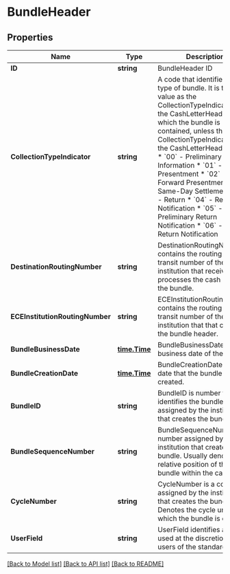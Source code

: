 # BundleHeader

## Properties

Name | Type | Description | Notes
------------ | ------------- | ------------- | -------------
**ID** | **string** | BundleHeader ID | [optional] 
**CollectionTypeIndicator** | **string** | A code that identifies the type of bundle. It is the same value as the CollectionTypeIndicator in the CashLetterHeader within which the bundle is contained, unless the CollectionTypeIndicator in the CashLetterHeader is 99.  * &#x60;00&#x60; - Preliminary Forward Information * &#x60;01&#x60; - Forward Presentment * &#x60;02&#x60; - Forward Presentment - Same-Day Settlement * &#x60;03&#x60; - Return * &#x60;04&#x60; - Return Notification * &#x60;05&#x60; - Preliminary Return Notification * &#x60;06&#x60; - Final Return Notification  | [optional] 
**DestinationRoutingNumber** | **string** | DestinationRoutingNumber contains the routing and transit number of the institution that receives and processes the cash letter or the bundle. | [optional] 
**ECEInstitutionRoutingNumber** | **string** | ECEInstitutionRoutingNumber contains the routing and transit number of the institution that that creates the bundle header. | [optional] 
**BundleBusinessDate** | [**time.Time**](time.Time.md) | BundleBusinessDate is the business date of the bundle. | [optional] 
**BundleCreationDate** | [**time.Time**](time.Time.md) | BundleCreationDate is the date that the bundle is created. | [optional] 
**BundleID** | **string** | BundleID is number that identifies the bundle, assigned by the institution that creates the bundle. | [optional] 
**BundleSequenceNumber** | **string** | BundleSequenceNumber is a number assigned by the institution that creates the bundle. Usually denotes the relative position of the bundle within the cash letter. | [optional] 
**CycleNumber** | **string** | CycleNumber is a code assigned by the institution that creates the bundle.  Denotes the cycle under which the bundle is created. | [optional] 
**UserField** | **string** | UserField identifies a field used at the discretion of users of the standard. | [optional] 

[[Back to Model list]](../README.md#documentation-for-models) [[Back to API list]](../README.md#documentation-for-api-endpoints) [[Back to README]](../README.md)



